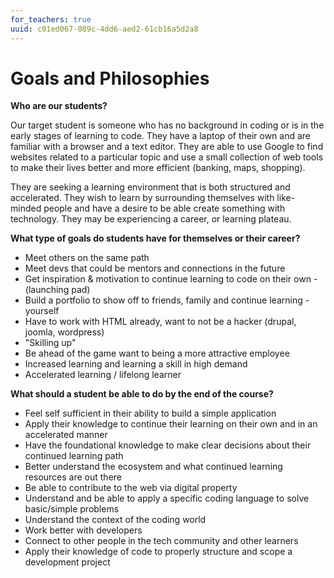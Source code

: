 ```yaml
---
for_teachers: true
uuid: c01ed067-089c-4dd6-aed2-61cb16a5d2a8
---
```


# Goals and Philosophies

**Who are our students?**

Our target student is someone who has no background in coding or is in the early stages of learning to code. They have a laptop of their own and are familiar with a browser and a text editor.  They are able to use Google to find websites related to a particular topic and use a small collection of web tools to make their lives better and more efficient (banking, maps, shopping).

They are seeking a learning environment that is both structured and accelerated. They wish to learn by surrounding themselves with like-minded people and have a desire to be able create something with technology. They may be experiencing a career, or learning plateau.

**What type of goals do students have for themselves or their career?**
  - Meet others on the same path
  - Meet devs that could be mentors and connections in the future
  - Get inspiration & motivation to continue learning to code on their own  - (launching pad)
  - Build a portfolio to show off to friends, family and continue learning  - yourself
  - Have to work with HTML already, want to not be a hacker (drupal, joomla, wordpress)
  - "Skilling up"
  - Be ahead of the game want to being a more attractive employee
  - Increased learning and learning a skill in high demand
  - Accelerated learning / lifelong learner

**What should a student be able to do by the end of the course?**
  - Feel self sufficient in their ability to build a simple application
  - Apply their knowledge to continue their learning on their own and in an accelerated manner
  - Have the foundational knowledge to make clear decisions about their continued learning path
  - Better understand the ecosystem and what continued learning resources are out there
  - Be able to contribute to the web via digital property
  - Understand and be able to apply a specific coding language to solve basic/simple problems
  - Understand the context of the coding world
  - Work better with developers
  - Connect to other people in the tech community and other learners
  - Apply their knowledge of code to properly structure and scope a development project
